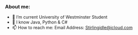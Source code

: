 ### About me:
- 🔭 I’m current University of Westminster Student
- 🌱 I know Java, Python & C#
- 📫 How to reach me: Email Address: Stirlingidle@icloud.com

